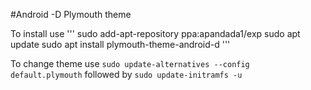 #Android -D Plymouth theme

To install use
'''
sudo add-apt-repository ppa:apandada1/exp
sudo apt update
sudo apt install plymouth-theme-android-d
'''

To change theme use `sudo update-alternatives --config default.plymouth` followed by `sudo update-initramfs -u`